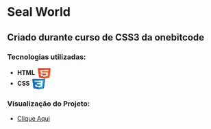 # Seal World
  ## Criado durante curso de CSS3 da onebitcode

 ### Tecnologias utilizadas: 
    
* **HTML** <img align="center" alt="HTML" height="25" width="35" src="https://raw.githubusercontent.com/devicons/devicon/master/icons/html5/html5-original.svg">
* **CSS**  <img align="center" alt="CSS" height="25" width="35" src="https://raw.githubusercontent.com/devicons/devicon/master/icons/css3/css3-original.svg">

 ### Visualização do Projeto: 
    
* [Clique Aqui](#)
